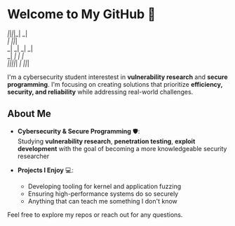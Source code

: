 # Welcome to My GitHub 👋  

_|_|_|_|_|  _|            
      _|          _|_|_|  
    _|      _|  _|    _|  
  _|        _|  _|    _|  
_|_|_|_|_|  _|    _|_|_| 

I'm a cybersecurity student interestest in **vulnerability research** and **secure programming**. I'm focusing on creating solutions that prioritize **efficiency, security, and reliability** while addressing real-world challenges.  

## About Me  
- **Cybersecurity & Secure Programming** 🛡️:  
  Studying **vulnerability research**, **penetration testing**, **exploit development** with the goal of becoming a more knowledgeable security researcher

- **Projects I Enjoy** 💻:  
  - Developing tooling for kernel and application fuzzing 
  - Ensuring high-performance systems do so securely
  - Anything that can teach me something I don't know  

Feel free to explore my repos or reach out for any questions.  
